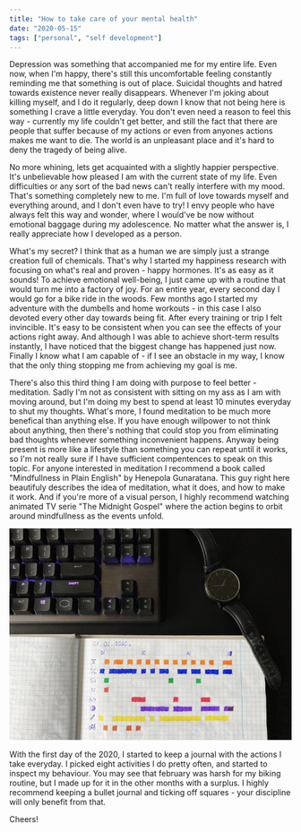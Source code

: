 ```yaml
---
title: "How to take care of your mental health"
date: "2020-05-15"
tags: ["personal", "self development"]
---
```


Depression was something that accompanied me for my entire life. Even now, when I'm happy, there's still this uncomfortable feeling constantly reminding me that something is out of place. Suicidal thoughts and hatred towards existence never really disappears. Whenever I'm joking about killing myself, and I do it regularly, deep down I know that not being here is something I crave a little everyday. You don't even need a reason to feel this way - currently my life couldn't get better, and still the fact that there are people that suffer because of my actions or even from anyones actions makes me want to die. The world is an unpleasant place and it's hard to deny the tragedy of being alive.

No more whining, lets get acquainted with a slightly happier perspective. It's unbelievable how pleased I am with the current state of my life. Even difficulties or any sort of the bad news can't really interfere with my mood. That's something completely new to me. I'm full of love towards myself and everything around, and I don't even have to try! I envy people who have always felt this way and wonder, where I would've be now without emotional baggage during my adolescence. No matter what the answer is, I really appreciate how I developed as a person.

What's my secret? I think that as a human we are simply just a strange creation full of chemicals. That's why I started my happiness research with focusing on what's real and proven - happy hormones. It's as easy as it sounds! To achieve emotional well-being, I just came up with a routine that would turn me into a factory of joy. For an entire year, every second day I would go for a bike ride in the woods. Few months ago I started my adventure with the dumbells and home workouts - in this case I also devoted every other day towards being fit. After every training or trip I felt invincible. It's easy to be consistent when you can see the effects of your actions right away. And although I was able to achieve short-term results instantly, I have noticed that the biggest change has happened just now. Finally I know what I am capable of - if I see an obstacle in my way, I know that the only thing stopping me from achieving my goal is me.

There's also this third thing I am doing with purpose to feel better - meditation. Sadly I'm not as consistent with sitting on my ass as I am with moving around, but I'm doing my best to spend at least 10 minutes everyday to shut my thoughts. What's more, I found meditation to be much more benefical than anything else. If you have enough willpower to not think about anything, then there's nothing that could stop you from eliminating bad thoughts whenever something inconvenient happens. Anyway being present is more like a lifestyle than something you can repeat until it works, so I'm not really sure if I have sufficient compentences to speak on this topic. For anyone interested in meditation I recommend a book called "Mindfullness in Plain English" by Henepola Gunaratana. This guy right here beautifuly describes the idea of meditation, what it does, and how to make it work. And if you're more of a visual person, I highly recommend watching animated TV serie "The Midnight Gospel" where the action begins to orbit around mindfullness as the events unfold.

![Michał Kotowski - Journal](../images/michal-kotowski-journal.jpg)

With the first day of the 2020, I started to keep a journal with the actions I take everyday. I picked eight activities I do pretty often, and started to inspect my behaviour. You may see that february was harsh for my biking routine, but I made up for it in the other months with a surplus. I highly recommend keeping a bullet journal and ticking off squares - your discipline will only benefit from that.

Cheers!